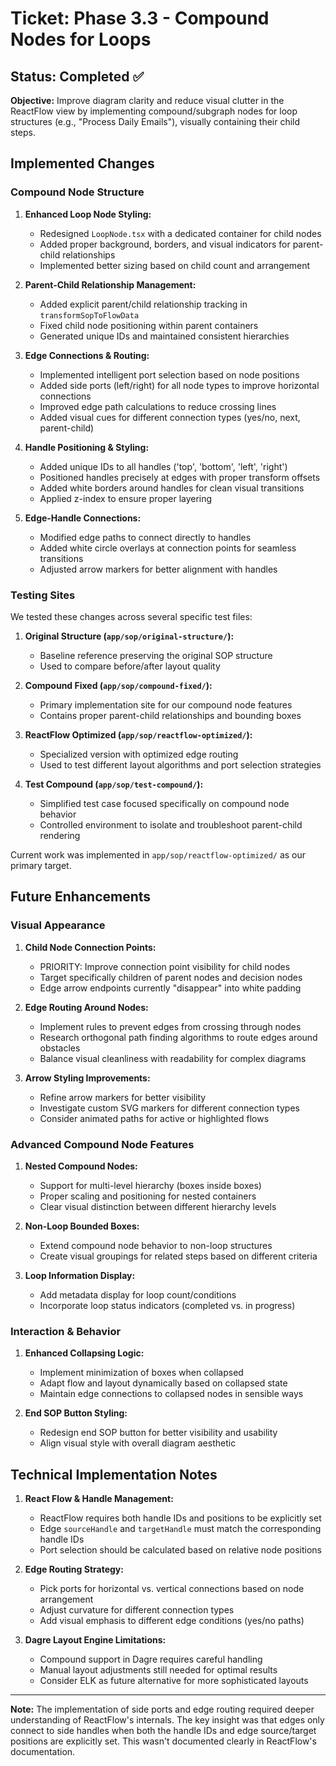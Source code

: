 # Ticket: Phase 3.3 - Compound Nodes for Loops

## Status: Completed ✅

**Objective:** Improve diagram clarity and reduce visual clutter in the ReactFlow view by implementing compound/subgraph nodes for loop structures (e.g., "Process Daily Emails"), visually containing their child steps.

## Implemented Changes

### Compound Node Structure
1. **Enhanced Loop Node Styling:**
   - Redesigned `LoopNode.tsx` with a dedicated container for child nodes
   - Added proper background, borders, and visual indicators for parent-child relationships
   - Implemented better sizing based on child count and arrangement

2. **Parent-Child Relationship Management:**
   - Added explicit parent/child relationship tracking in `transformSopToFlowData`
   - Fixed child node positioning within parent containers
   - Generated unique IDs and maintained consistent hierarchies

3. **Edge Connections & Routing:**
   - Implemented intelligent port selection based on node positions
   - Added side ports (left/right) for all node types to improve horizontal connections
   - Improved edge path calculations to reduce crossing lines
   - Added visual cues for different connection types (yes/no, next, parent-child)

4. **Handle Positioning & Styling:**
   - Added unique IDs to all handles ('top', 'bottom', 'left', 'right')
   - Positioned handles precisely at edges with proper transform offsets
   - Added white borders around handles for clean visual transitions
   - Applied z-index to ensure proper layering

5. **Edge-Handle Connections:**
   - Modified edge paths to connect directly to handles
   - Added white circle overlays at connection points for seamless transitions
   - Adjusted arrow markers for better alignment with handles

### Testing Sites
We tested these changes across several specific test files:

1. **Original Structure (`app/sop/original-structure/`):**
   - Baseline reference preserving the original SOP structure
   - Used to compare before/after layout quality

2. **Compound Fixed (`app/sop/compound-fixed/`):**
   - Primary implementation site for our compound node features
   - Contains proper parent-child relationships and bounding boxes

3. **ReactFlow Optimized (`app/sop/reactflow-optimized/`):**
   - Specialized version with optimized edge routing
   - Used to test different layout algorithms and port selection strategies

4. **Test Compound (`app/sop/test-compound/`):**
   - Simplified test case focused specifically on compound node behavior
   - Controlled environment to isolate and troubleshoot parent-child rendering

Current work was implemented in `app/sop/reactflow-optimized/` as our primary target.

## Future Enhancements

### Visual Appearance
1. **Child Node Connection Points:**
   - PRIORITY: Improve connection point visibility for child nodes
   - Target specifically children of parent nodes and decision nodes
   - Edge arrow endpoints currently "disappear" into white padding

2. **Edge Routing Around Nodes:**
   - Implement rules to prevent edges from crossing through nodes
   - Research orthogonal path finding algorithms to route edges around obstacles
   - Balance visual cleanliness with readability for complex diagrams

3. **Arrow Styling Improvements:**
   - Refine arrow markers for better visibility
   - Investigate custom SVG markers for different connection types
   - Consider animated paths for active or highlighted flows

### Advanced Compound Node Features
1. **Nested Compound Nodes:**
   - Support for multi-level hierarchy (boxes inside boxes)
   - Proper scaling and positioning for nested containers
   - Clear visual distinction between different hierarchy levels

2. **Non-Loop Bounded Boxes:**
   - Extend compound node behavior to non-loop structures
   - Create visual groupings for related steps based on different criteria

3. **Loop Information Display:**
   - Add metadata display for loop count/conditions
   - Incorporate loop status indicators (completed vs. in progress)

### Interaction & Behavior
1. **Enhanced Collapsing Logic:**
   - Implement minimization of boxes when collapsed
   - Adapt flow and layout dynamically based on collapsed state
   - Maintain edge connections to collapsed nodes in sensible ways

2. **End SOP Button Styling:**
   - Redesign end SOP button for better visibility and usability
   - Align visual style with overall diagram aesthetic

## Technical Implementation Notes

1. **React Flow & Handle Management:**
   - ReactFlow requires both handle IDs and positions to be explicitly set
   - Edge `sourceHandle` and `targetHandle` must match the corresponding handle IDs
   - Port selection should be calculated based on relative node positions

2. **Edge Routing Strategy:**
   - Pick ports for horizontal vs. vertical connections based on node arrangement
   - Adjust curvature for different connection types
   - Add visual emphasis to different edge conditions (yes/no paths)

3. **Dagre Layout Engine Limitations:**
   - Compound support in Dagre requires careful handling
   - Manual layout adjustments still needed for optimal results
   - Consider ELK as future alternative for more sophisticated layouts

---

**Note:** The implementation of side ports and edge routing required deeper understanding of ReactFlow's internals. The key insight was that edges only connect to side handles when both the handle IDs and edge source/target positions are explicitly set. This wasn't documented clearly in ReactFlow's documentation. 